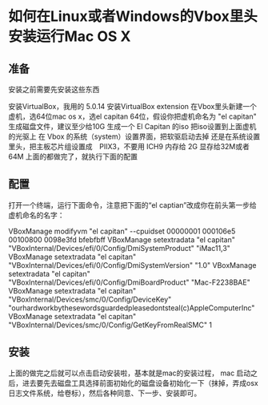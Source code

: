 # 如何在Linux或者Windows的Vbox里头安装运行Mac OS X

## 准备
安装之前需要先安装这些东西

安装VirtualBox，我用的 5.0.14
安装VirtualBox extension
在Vbox里头新建一个虚机，选64位mac os x，选el capitan 64位，假设你把虚机命名为 "el capitan"
生成磁盘文件，建议至少给10G
生成一个 El Capitan 的iso
把iso设置到上面虚机的光驱上
在 Vbox 的系统（system）设置界面，把软驱启动去掉
还是在系统设置里头，把主板芯片组设置成　PIIX3，不要用 ICH9
内存给 2G
显存给32M或者64M
上面的都做完了，就执行下面的配置

## 配置
打开一个终端，运行下面命令，注意把下面的“el captian”改成你在前头第一步给虚机命名的名字：

VBoxManage modifyvm "el capitan" --cpuidset 00000001 000106e5 00100800 0098e3fd bfebfbff
VBoxManage setextradata "el capitan" "VBoxInternal/Devices/efi/0/Config/DmiSystemProduct" "iMac11,3"
VBoxManage setextradata "el capitan" "VBoxInternal/Devices/efi/0/Config/DmiSystemVersion" "1.0"
VBoxManage setextradata "el capitan" "VBoxInternal/Devices/efi/0/Config/DmiBoardProduct" "Mac-F2238BAE"
VBoxManage setextradata "el capitan" "VBoxInternal/Devices/smc/0/Config/DeviceKey" "ourhardworkbythesewordsguardedpleasedontsteal(c)AppleComputerInc"
VBoxManage setextradata "el capitan" "VBoxInternal/Devices/smc/0/Config/GetKeyFromRealSMC" 1

## 安装
上面的做完之后就可以点击启动安装啦，基本就是mac的安装过程， mac 启动之后，进去要先去磁盘工具选择前面初始化的磁盘设备初始化一下（抹掉，弄成osx 日志文件系统，给卷标），然后各种同意、下一步、安装即可。

